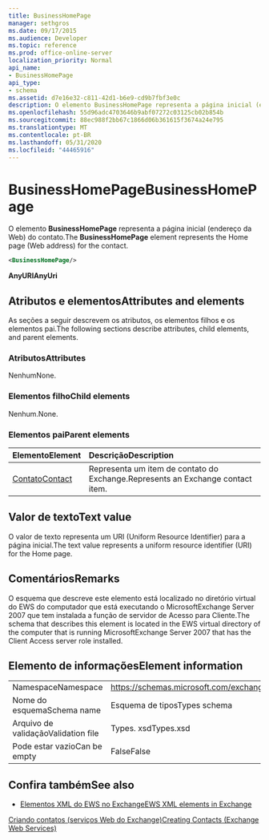 ```yaml
---
title: BusinessHomePage
manager: sethgros
ms.date: 09/17/2015
ms.audience: Developer
ms.topic: reference
ms.prod: office-online-server
localization_priority: Normal
api_name:
- BusinessHomePage
api_type:
- schema
ms.assetid: d7e16e32-c811-42d1-b6e9-cd9b7fbf3e0c
description: O elemento BusinessHomePage representa a página inicial (endereço da Web) do contato.
ms.openlocfilehash: 55d96adc4703646b9abf07272c03125cb02b854b
ms.sourcegitcommit: 88ec988f2bb67c1866d06b361615f3674a24e795
ms.translationtype: MT
ms.contentlocale: pt-BR
ms.lasthandoff: 05/31/2020
ms.locfileid: "44465916"
---
```

# <a name="businesshomepage"></a><span data-ttu-id="e8ea2-103">BusinessHomePage</span><span class="sxs-lookup"><span data-stu-id="e8ea2-103">BusinessHomePage</span></span>

<span data-ttu-id="e8ea2-104">O elemento **BusinessHomePage** representa a página inicial (endereço da Web) do contato.</span><span class="sxs-lookup"><span data-stu-id="e8ea2-104">The **BusinessHomePage** element represents the Home page (Web address) for the contact.</span></span> 
  
```xml
<BusinessHomePage/>
```

 <span data-ttu-id="e8ea2-105">**AnyURI**</span><span class="sxs-lookup"><span data-stu-id="e8ea2-105">**AnyUri**</span></span>
## <a name="attributes-and-elements"></a><span data-ttu-id="e8ea2-106">Atributos e elementos</span><span class="sxs-lookup"><span data-stu-id="e8ea2-106">Attributes and elements</span></span>

<span data-ttu-id="e8ea2-107">As seções a seguir descrevem os atributos, os elementos filhos e os elementos pai.</span><span class="sxs-lookup"><span data-stu-id="e8ea2-107">The following sections describe attributes, child elements, and parent elements.</span></span>
  
### <a name="attributes"></a><span data-ttu-id="e8ea2-108">Atributos</span><span class="sxs-lookup"><span data-stu-id="e8ea2-108">Attributes</span></span>

<span data-ttu-id="e8ea2-109">Nenhum</span><span class="sxs-lookup"><span data-stu-id="e8ea2-109">None.</span></span>
  
### <a name="child-elements"></a><span data-ttu-id="e8ea2-110">Elementos filho</span><span class="sxs-lookup"><span data-stu-id="e8ea2-110">Child elements</span></span>

<span data-ttu-id="e8ea2-111">Nenhum.</span><span class="sxs-lookup"><span data-stu-id="e8ea2-111">None.</span></span>
  
### <a name="parent-elements"></a><span data-ttu-id="e8ea2-112">Elementos pai</span><span class="sxs-lookup"><span data-stu-id="e8ea2-112">Parent elements</span></span>

|<span data-ttu-id="e8ea2-113">**Elemento**</span><span class="sxs-lookup"><span data-stu-id="e8ea2-113">**Element**</span></span>|<span data-ttu-id="e8ea2-114">**Descrição**</span><span class="sxs-lookup"><span data-stu-id="e8ea2-114">**Description**</span></span>|
|:-----|:-----|
|[<span data-ttu-id="e8ea2-115">Contato</span><span class="sxs-lookup"><span data-stu-id="e8ea2-115">Contact</span></span>](contact.md) <br/> |<span data-ttu-id="e8ea2-116">Representa um item de contato do Exchange.</span><span class="sxs-lookup"><span data-stu-id="e8ea2-116">Represents an Exchange contact item.</span></span>  <br/> |
   
## <a name="text-value"></a><span data-ttu-id="e8ea2-117">Valor de texto</span><span class="sxs-lookup"><span data-stu-id="e8ea2-117">Text value</span></span>

<span data-ttu-id="e8ea2-118">O valor de texto representa um URI (Uniform Resource Identifier) para a página inicial.</span><span class="sxs-lookup"><span data-stu-id="e8ea2-118">The text value represents a uniform resource identifier (URI) for the Home page.</span></span>
  
## <a name="remarks"></a><span data-ttu-id="e8ea2-119">Comentários</span><span class="sxs-lookup"><span data-stu-id="e8ea2-119">Remarks</span></span>

<span data-ttu-id="e8ea2-120">O esquema que descreve este elemento está localizado no diretório virtual do EWS do computador que está executando o MicrosoftExchange Server 2007 que tem instalada a função de servidor de Acesso para Cliente.</span><span class="sxs-lookup"><span data-stu-id="e8ea2-120">The schema that describes this element is located in the EWS virtual directory of the computer that is running MicrosoftExchange Server 2007 that has the Client Access server role installed.</span></span>
  
## <a name="element-information"></a><span data-ttu-id="e8ea2-121">Elemento de informações</span><span class="sxs-lookup"><span data-stu-id="e8ea2-121">Element information</span></span>

|||
|:-----|:-----|
|<span data-ttu-id="e8ea2-122">Namespace</span><span class="sxs-lookup"><span data-stu-id="e8ea2-122">Namespace</span></span>  <br/> |https://schemas.microsoft.com/exchange/services/2006/types  <br/> |
|<span data-ttu-id="e8ea2-123">Nome do esquema</span><span class="sxs-lookup"><span data-stu-id="e8ea2-123">Schema name</span></span>  <br/> |<span data-ttu-id="e8ea2-124">Esquema de tipos</span><span class="sxs-lookup"><span data-stu-id="e8ea2-124">Types schema</span></span>  <br/> |
|<span data-ttu-id="e8ea2-125">Arquivo de validação</span><span class="sxs-lookup"><span data-stu-id="e8ea2-125">Validation file</span></span>  <br/> |<span data-ttu-id="e8ea2-126">Types. xsd</span><span class="sxs-lookup"><span data-stu-id="e8ea2-126">Types.xsd</span></span>  <br/> |
|<span data-ttu-id="e8ea2-127">Pode estar vazio</span><span class="sxs-lookup"><span data-stu-id="e8ea2-127">Can be empty</span></span>  <br/> |<span data-ttu-id="e8ea2-128">False</span><span class="sxs-lookup"><span data-stu-id="e8ea2-128">False</span></span>  <br/> |
   
## <a name="see-also"></a><span data-ttu-id="e8ea2-129">Confira também</span><span class="sxs-lookup"><span data-stu-id="e8ea2-129">See also</span></span>



- [<span data-ttu-id="e8ea2-130">Elementos XML do EWS no Exchange</span><span class="sxs-lookup"><span data-stu-id="e8ea2-130">EWS XML elements in Exchange</span></span>](ews-xml-elements-in-exchange.md)


[<span data-ttu-id="e8ea2-131">Criando contatos (serviços Web do Exchange)</span><span class="sxs-lookup"><span data-stu-id="e8ea2-131">Creating Contacts (Exchange Web Services)</span></span>](https://msdn.microsoft.com/library/4845917e-70d1-481c-bbd7-011ec6571789%28Office.15%29.aspx)

